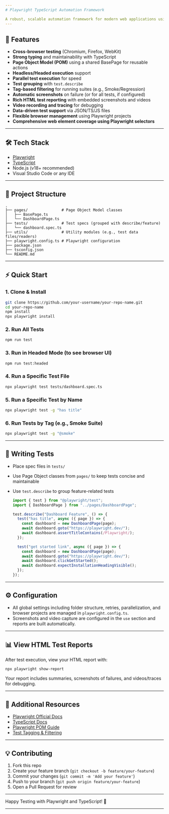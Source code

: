 ```yaml
---
# Playwright TypeScript Automation Framework

A robust, scalable automation framework for modern web applications using [Playwright](https://playwright.dev/) with TypeScript. This framework demonstrates best practices such as the Page Object Model (POM), modular folder structure, configuration for cross-browser and parallel test execution, screenshot capturing, enriched reporting, and CI-ready setup.
---
```


## 🚀 Features

- **Cross-browser testing** (Chromium, Firefox, WebKit)
- **Strong typing** and maintainability with TypeScript
- **Page Object Model (POM)** using a shared BasePage for reusable actions
- **Headless/Headed execution** support
- **Parallel test execution** for speed
- **Test grouping** with `test.describe`
- **Tag-based filtering** for running suites (e.g., Smoke/Regression)
- **Automatic screenshots** on failure (or for all tests, if configured)
- **Rich HTML test reporting** with embedded screenshots and videos
- **Video recording and tracing** for debugging
- **Data-driven test support** via JSON/TS/JS files
- **Flexible browser management** using Playwright projects
- **Comprehensive web element coverage using Playwright selectors**

---

## 🛠️ Tech Stack

- [Playwright](https://playwright.dev/)
- [TypeScript](https://www.typescriptlang.org/)
- Node.js (v18+ recommended)
- Visual Studio Code or any IDE

---

## 📁 Project Structure

```
.
├── pages/               # Page Object Model classes
│   ├── BasePage.ts
│   └── DashboardPage.ts
├── tests/               # Test specs (grouped with describe/feature)
│   └── dashboard.spec.ts
├── utils/               # Utility modules (e.g., test data files/readers)
├── playwright.config.ts # Playwright configuration
├── package.json
├── tsconfig.json
└── README.md
```

---

## ⚡ Quick Start

### 1. Clone & Install

```bash
git clone https://github.com/your-username/your-repo-name.git
cd your-repo-name
npm install
npx playwright install
```

### 2. Run All Tests

```bash
npm run test
```

### 3. Run in Headed Mode (to see browser UI)

```bash
npm run test:headed
```

### 4. Run a Specific Test File

```bash
npx playwright test tests/dashboard.spec.ts
```

### 5. Run a Specific Test by Name

```bash
npx playwright test -g "has title"
```

### 6. Run Tests by Tag (e.g., Smoke Suite)

```bash
npx playwright test -g "@smoke"
```

---

## 🧩 Writing Tests

- Place spec files in `tests/`
- Use Page Object classes from `pages/` to keep tests concise and maintainable
- Use `test.describe` to group feature-related tests

  ```typescript
  import { test } from "@playwright/test";
  import { DashboardPage } from "../pages/DashboardPage";

  test.describe("Dashboard Feature", () => {
    test("has title", async ({ page }) => {
      const dashboard = new DashboardPage(page);
      await dashboard.goto("https://playwright.dev/");
      await dashboard.assertTitleContains(/Playwright/);
    });

    test("get started link", async ({ page }) => {
      const dashboard = new DashboardPage(page);
      await dashboard.goto("https://playwright.dev/");
      await dashboard.clickGetStarted();
      await dashboard.expectInstallationHeadingVisible();
    });
  });
  ```

---

## ⚙️ Configuration

- All global settings including folder structure, retries, parallelization, and browser projects are managed in `playwright.config.ts`.
- Screenshots and video capture are configured in the `use` section and reports are built automatically.

---

## 📊 View HTML Test Reports

After test execution, view your HTML report with:

```bash
npx playwright show-report
```

Your report includes summaries, screenshots of failures, and videos/traces for debugging.

---

## 🔗 Additional Resources

- [Playwright Official Docs](https://playwright.dev/docs/intro)
- [TypeScript Docs](https://www.typescriptlang.org/docs/)
- [Playwright POM Guide](https://playwright.dev/docs/pom)
- [Test Tagging & Filtering](https://playwright.dev/docs/test-tags)

---

## 💡 Contributing

1. Fork this repo
2. Create your feature branch (`git checkout -b feature/your-feature`)
3. Commit your changes (`git commit -m 'Add your feature'`)
4. Push to your branch (`git push origin feature/your-feature`)
5. Open a Pull Request for review

---

Happy Testing with Playwright and TypeScript! 🎉

---
